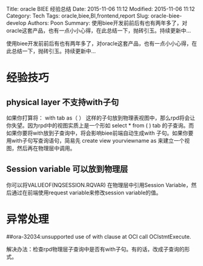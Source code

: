 Title: oracle BIEE 经验总结
Date: 2015-11-06 11:12
Modified: 2015-11-06 11:12
Category: Tech
Tags: oracle,biee,BI,frontend,report
Slug: oracle-biee-develop
Authors: Poon
Summary:  使用biee开发前前后有也有两年多了，对oracle这套产品，也有一点小小心得，在此总结一下，抛砖引玉。持续更新中...

使用biee开发前前后有也有两年多了，对oracle这套产品，也有一点小小心得，在此总结一下，抛砖引玉。持续更新中...

# 经验技巧
## physical layer 不支持with子句


如果你打算将：
with tab as（  ） 这样的子句放到物理表视图中，那么rpd将会让你失望。因为rpd中的视图实质上是一个形如 select * from ( ) tab 的子查询。而如果你要将with放到子查询中，将会影响biee前端自动生成with 子句。如果你要用with子句写查询语句，简易先 create view yourviewname as 来建立一个视图，然后再在物理层中调用。

## Session variable 可以放到物理层
你可以将VALUEOF(NQSESSION.RQVAR) 在物理层中引用Session Variable，然后通过在前端使用request variable来修改session variable的值。

# 异常处理

##ora-32034:unsupported use of with clause at OCI call OCIstmtExecute.

解决办法：检查rpd物理层子查询中是否有with子句。有的话，改成子查询的形式。
